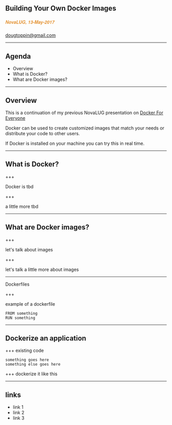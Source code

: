 ## Building Your Own Docker Images
##### <span style="font-family:Helvetica Neue; font-weight:bold"><span style="color:#e49436">NovaLUG, 13-May-2017</span>
<span style="color:#e49436">dougtoppin@gmail.com</span>

---

## Agenda

* Overview
* What is Docker?
* What are Docker images?

---

## Overview

This is a continuation of my previous NovaLUG presentation on 
[Docker For Everyone](https://github.com/dougtoppin/presentations/blob/master/novalug-dockerforeveryone.pdf)

Docker can be used to create customized images that match your needs or distribute your code to other users.

If Docker is installed on your machine you can try this in real time.

---
## What is Docker?

+++

Docker is tbd

+++

a little more tbd

---

## What are Docker images?

+++

let's talk about images

+++

let's talk a little more about images

---

Dockerfiles

+++

example of a dockerfile

```
FROM something
RUN something

```

---

## Dockerize an application

+++
existing code

```
something goes here
something else goes here
```

+++
dockerize it like this

---
## links

* link 1
* link 2
* link 3

